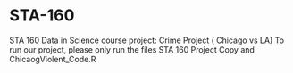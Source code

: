 # STA-160
STA 160 Data in Science course project: Crime Project ( Chicago vs LA)
To run our project, please only run the files STA 160 Project Copy and ChicaogViolent_Code.R
